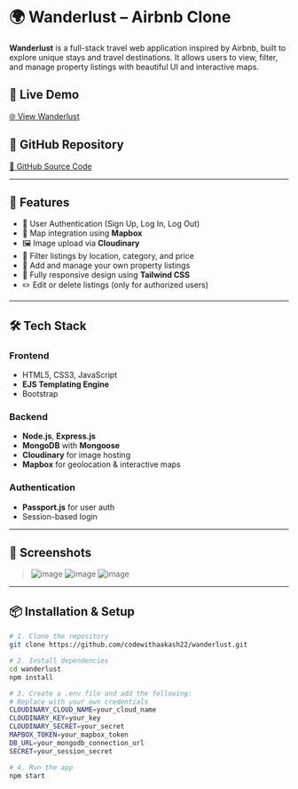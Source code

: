 # 🌍 Wanderlust – Airbnb Clone

**Wanderlust** is a full-stack travel web application inspired by Airbnb, built to explore unique stays and travel destinations. It allows users to view, filter, and manage property listings with beautiful UI and interactive maps.

## 🔗 Live Demo
[🌐 View Wanderlust](https://wanderlust-wtet.onrender.com/listings)

## 📁 GitHub Repository
[📂 GitHub Source Code](https://github.com/codewithaakash22/wanderlust)

---

## 🚀 Features

- 🔐 User Authentication (Sign Up, Log In, Log Out)
- 🧭 Map integration using **Mapbox**
- 🖼️ Image upload via **Cloudinary**
- 📂 Filter listings by location, category, and price
- 🏡 Add and manage your own property listings
- 📱 Fully responsive design using **Tailwind CSS**
- ✏️ Edit or delete listings (only for authorized users)

---

## 🛠️ Tech Stack

### Frontend
- HTML5, CSS3, JavaScript
- **EJS Templating Engine**
- Bootstrap

### Backend
- **Node.js**, **Express.js**
- **MongoDB** with **Mongoose**
- **Cloudinary** for image hosting
- **Mapbox** for geolocation & interactive maps

### Authentication
- **Passport.js** for user auth
- Session-based login

---

## 📸 Screenshots

> ![image](https://github.com/user-attachments/assets/f5124d96-5053-4475-8148-d973f30cbbc4)
> ![image](https://github.com/user-attachments/assets/756e0c8a-b70b-4448-92ad-7d5a71838877)
> ![image](https://github.com/user-attachments/assets/ab1126d9-1f9f-4ea1-a41e-8b9789a49204)



---

## 📦 Installation & Setup

```bash
# 1. Clone the repository
git clone https://github.com/codewithaakash22/wanderlust.git

# 2. Install dependencies
cd wanderlust
npm install

# 3. Create a .env file and add the following:
# Replace with your own credentials
CLOUDINARY_CLOUD_NAME=your_cloud_name
CLOUDINARY_KEY=your_key
CLOUDINARY_SECRET=your_secret
MAPBOX_TOKEN=your_mapbox_token
DB_URL=your_mongodb_connection_url
SECRET=your_session_secret

# 4. Run the app
npm start
